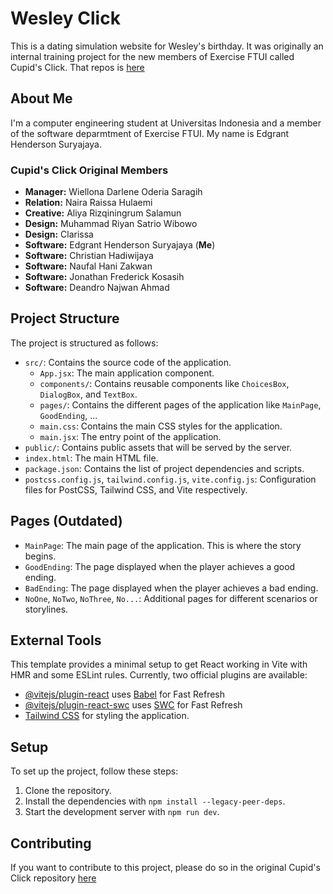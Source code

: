 # Wesley Click

This is a dating simulation website for Wesley's birthday. It was originally an internal training project for the new members of Exercise FTUI called Cupid's Click. That repos is [here](https://github.com/Tianrider/Cupids_Click)

## About Me

I'm a computer engineering student at Universitas Indonesia and a member of the software deparmtment of Exercise FTUI. My name is Edgrant Henderson Suryajaya.

### Cupid's Click Original Members  

- **Manager:**	Wiellona Darlene Oderia Saragih
- **Relation:**	Naira Raissa Hulaemi
- **Creative:**	Aliya Rizqiningrum Salamun
- **Design:**	Muhammad Riyan Satrio Wibowo
- **Design:**	Clarissa
- **Software:**	Edgrant Henderson Suryajaya (**Me**)
- **Software:**	Christian Hadiwijaya
- **Software:**	Naufal Hani Zakwan
- **Software:**	Jonathan Frederick Kosasih
- **Software:**	Deandro Najwan Ahmad

## Project Structure

The project is structured as follows:

- `src/`: Contains the source code of the application.
  - `App.jsx`: The main application component.
  - `components/`: Contains reusable components like `ChoicesBox`, `DialogBox`, and `TextBox`.
  - `pages/`: Contains the different pages of the application like `MainPage`, `GoodEnding`, ...
  - `main.css`: Contains the main CSS styles for the application.
  - `main.jsx`: The entry point of the application.
- `public/`: Contains public assets that will be served by the server.
- `index.html`: The main HTML file.
- `package.json`: Contains the list of project dependencies and scripts.
- `postcss.config.js`, `tailwind.config.js`, `vite.config.js`: Configuration files for PostCSS, Tailwind CSS, and Vite respectively.

## Pages (Outdated)

- `MainPage`: The main page of the application. This is where the story begins. 
- `GoodEnding`: The page displayed when the player achieves a good ending.
- `BadEnding`: The page displayed when the player achieves a bad ending.
- `NoOne`, `NoTwo`, `NoThree`, `No...`: Additional pages for different scenarios or storylines.

## External Tools

This template provides a minimal setup to get React working in Vite with HMR and some ESLint rules. Currently, two official plugins are available:

- [@vitejs/plugin-react](https://github.com/vitejs/vite-plugin-react/blob/main/packages/plugin-react/README.md) uses [Babel](https://babeljs.io/) for Fast Refresh
- [@vitejs/plugin-react-swc](https://github.com/vitejs/vite-plugin-react-swc) uses [SWC](https://swc.rs/) for Fast Refresh
- [Tailwind CSS](https://tailwindcss.com/) for styling the application.

## Setup

To set up the project, follow these steps:

1. Clone the repository.
2. Install the dependencies with `npm install --legacy-peer-deps`.
3. Start the development server with `npm run dev`.

## Contributing

If you want to contribute to this project, please do so in the original Cupid's Click repository [here](https://github.com/Tianrider/Cupids_Click)